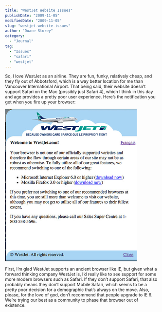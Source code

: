 ```yaml
---
title: "WestJet Website Issues"
publishDate: "2009-11-05"
modifiedDate: "2009-11-05"
slug: "westjet-website-issues"
author: "Duane Storey"
category:
  - "Journal"
tag:
  - "Issues"
  - "safari"
  - "westjet"
---
```


So, I love WestJet as an airline. They are fun, funky, relatively cheap, and they fly out of Abbotsford, which is a way better location for me than Vancouver International Airport. That being said, their website doesn’t support Safari on the Mac (possibly just Safari 4), which I think in this day and age provides a pretty poor user experience. Here’s the notification you get when you fire up your browser:

![WestJet Website](_images/westjet-website-issues-1.jpg)

First, I’m glad WestJet supports an ancient browser like IE, but given what a forward thinking company WestJet is, I’d really like to see support for some more modern browsers such as Safari. If they don’t support Safari, that also probably means they don’t support Mobile Safari, which seems to be a pretty poor decision for a demographic that’s always on the move. Also, please, for the love of god, don’t recommend that people upgrade to IE 6. We’re trying our best as a community to phase that browser out of existence.